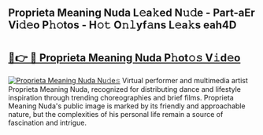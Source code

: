 ## Proprieta Meaning Nuda L𝚎a𝚔ed N𝚞𝚍e - Part-aEr Vi𝚍𝚎o P𝚑𝚘tos - H𝚘𝚝 O𝚗𝚕yf𝚊ns L𝚎a𝚔s eah4D

# <h2><a href="http://kf0c4f.oniu.top/?m=Proprieta+Meaning+Nuda">🔗👉 🔴 Proprieta Meaning Nuda P𝚑ot𝚘𝚜 V𝚒d𝚎o</a></h2>

[![Proprieta Meaning Nuda Nu𝚍e𝚜](https://i.imgur.com/0qMVB7G.gif)](http://kf0c4f.oniu.top/?m=Proprieta+Meaning+Nuda)
Virtual performer and multimedia artist Proprieta Meaning Nuda, recognized for distributing dance and lifestyle inspiration through trending choreographies and brief films. Proprieta Meaning Nuda's public image is marked by its friendly and approachable nature, but the complexities of his personal life remain a source of fascination and intrigue.  
